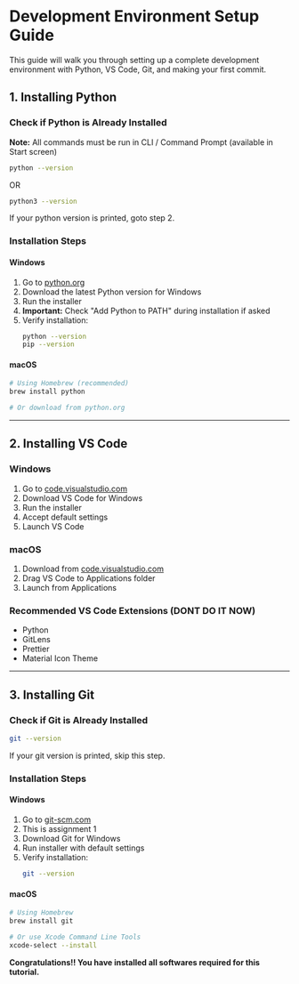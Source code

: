 # Development Environment Setup Guide

This guide will walk you through setting up a complete development environment with Python, VS Code, Git, and making your first commit.

## 1. Installing Python

### Check if Python is Already Installed
**Note:** All commands must be run in CLI / Command Prompt (available in Start screen)
```bash
python --version
```
OR
```bash
python3 --version
```
If your python version is printed, goto step 2.

### Installation Steps

#### Windows
1. Go to [python.org](https://www.python.org/downloads/)
2. Download the latest Python version for Windows
3. Run the installer
4. **Important:** Check "Add Python to PATH" during installation if asked
5. Verify installation:
   ```bash
   python --version
   pip --version
   ```

#### macOS
```bash
# Using Homebrew (recommended)
brew install python

# Or download from python.org
```

---

## 2. Installing VS Code

### Windows
1. Go to [code.visualstudio.com](https://code.visualstudio.com/)
2. Download VS Code for Windows
3. Run the installer
4. Accept default settings
5. Launch VS Code

### macOS
1. Download from [code.visualstudio.com](https://code.visualstudio.com/)
2. Drag VS Code to Applications folder
3. Launch from Applications


### Recommended VS Code Extensions (**DONT DO IT NOW**)
- Python
- GitLens
- Prettier
- Material Icon Theme

---

## 3. Installing Git

### Check if Git is Already Installed
```bash
git --version
```
If your git version is printed, skip this step.

### Installation Steps

#### Windows
1. Go to [git-scm.com](https://git-scm.com/)
5. This is assignment 1
2. Download Git for Windows
3. Run installer with default settings
4. Verify installation:
   ```bash
   git --version
   ```

#### macOS
```bash
# Using Homebrew
brew install git

# Or use Xcode Command Line Tools
xcode-select --install
```

**Congratulations!! You have installed all softwares required for this tutorial.**
